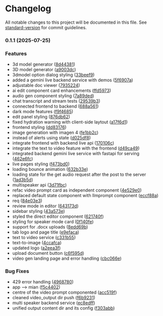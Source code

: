 # Changelog

All notable changes to this project will be documented in this file. See [standard-version](https://github.com/conventional-changelog/standard-version) for commit guidelines.

### 0.1.1 (2025-07-25)


### Features

* 3d model generator ([8d44381](https://github.com/justmeloic/genassist/commit/8d44381e50dd31282dba51097eb0ba15bf76e8c7))
* 3D model generator ([a9003dc](https://github.com/justmeloic/genassist/commit/a9003dc707aa8a19271a14543dadf8746ce830cb))
* 3dmodel option dialog styling ([33beef9](https://github.com/justmeloic/genassist/commit/33beef920c10cc8ef9132707aeabe1311bd85467))
* added a gemini live backend service with demos ([5f6907a](https://github.com/justmeloic/genassist/commit/5f6907a8de6d0ac7a91661cb962488cf095f844c))
* adjustable doc viewer ([7935224](https://github.com/justmeloic/genassist/commit/7935224f94a7bab0c9fe36976a4cd48273ff51d3))
* ai edit component card enhancements ([ffd5973](https://github.com/justmeloic/genassist/commit/ffd597336ba15c677223c8c3c80ac84f2c09668b))
* audio gen component styling ([7a89ded](https://github.com/justmeloic/genassist/commit/7a89ded503157a42d87d46840ac89880f8eb99b4))
* chat transcript and stream tests ([29539b3](https://github.com/justmeloic/genassist/commit/29539b32c136f4ab3118b0128e1c391451c799f7))
* connected frontend to backend ([688a561](https://github.com/justmeloic/genassist/commit/688a561a29be1816c819190803986072e11710e2))
* dark mode features ([f9f4685](https://github.com/justmeloic/genassist/commit/f9f4685e59bc8ce1e1e9da2adceca79a306017fc))
* edit panel styling ([876db62](https://github.com/justmeloic/genassist/commit/876db621dca09e4cb99f167c7fd742d5a84afa40))
* fixed hydration warning with client-side laytout ([a17f6d1](https://github.com/justmeloic/genassist/commit/a17f6d118809ab0bb491a29837d0a75e49fb50dd))
* frontend styling ([dd83176](https://github.com/justmeloic/genassist/commit/dd83176c42e4c0ef3b08d412c69cf519242d4a81))
* image generation with imagen 4 ([fe1bb2c](https://github.com/justmeloic/genassist/commit/fe1bb2c7a12bd5c4d8a205932ff8366d462b791b))
* instead of alerts using state ([d025df8](https://github.com/justmeloic/genassist/commit/d025df8d9dc72505ad0d2b3d24dd5a51f669b79d))
* integrate frontend with backend live api ([170106c](https://github.com/justmeloic/genassist/commit/170106caca015920608affa574ffc66aa53ff626))
* integrate the text to video feature with the frontend ([d49ca49](https://github.com/justmeloic/genassist/commit/d49ca49bb859d3ab0c69b3d52dae9ed63d31a6ab))
* integrated backend gemini live service with fastapi for serving ([462e6fc](https://github.com/justmeloic/genassist/commit/462e6fc5f6c07a238d883ebf20fc4daed5f8a362))
* live pages styling ([f473bd0](https://github.com/justmeloic/genassist/commit/f473bd034a9cc933de9b57643f7fa752fff8d822))
* loading bounce animation ([632b33e](https://github.com/justmeloic/genassist/commit/632b33e41120ad5d3693c924749506fd54a0aa27))
* loading state for the get audio request after the post to the server ([1ad3b5d](https://github.com/justmeloic/genassist/commit/1ad3b5d245de43241dae1e13f649042edb0119a2))
* multispeaker api ([3d71fbc](https://github.com/justmeloic/genassist/commit/3d71fbc0fec8697ae890bccff559d26616a02f9b))
* refac video prompt card as independent component ([4e529e0](https://github.com/justmeloic/genassist/commit/4e529e0f7ece555d15f46485642d674470ba9e71))
* replaced default state component with llmprompt component ([eccf88a](https://github.com/justmeloic/genassist/commit/eccf88a08023e51c39b320ff2edf9d3fa9ab59a3))
* req ([84e03e3](https://github.com/justmeloic/genassist/commit/84e03e3539d0ebf656f3b67785709db67e7cd27d))
* review mode in editor ([643173d](https://github.com/justmeloic/genassist/commit/643173d51ceda6569d984eb8ddcb9fe665b90540))
* sidebar styling ([43a573e](https://github.com/justmeloic/genassist/commit/43a573ea8b635ca9e0f82bb542cfb6b9489488b8))
* styled the direct editor component ([621740f](https://github.com/justmeloic/genassist/commit/621740fbfb793cac1b6766aacd6bab2ef4919c95))
* styling for speaker mode card ([0f140fe](https://github.com/justmeloic/genassist/commit/0f140feda019dd203d301810e36b7ffffd478a02))
* support for .docx uploads ([8edd69b](https://github.com/justmeloic/genassist/commit/8edd69b11361683ea13b93681f482b12073d52e9))
* tab logo and page title ([e9efaca](https://github.com/justmeloic/genassist/commit/e9efaca34cfba989b6d6b30e6356221c57081bcb))
* text to video service ([c331b55](https://github.com/justmeloic/genassist/commit/c331b55eadf01531a356f35f3a641b641810f7d3))
* text-to-image ([4ccafca](https://github.com/justmeloic/genassist/commit/4ccafcaed16242ae940018fad292e960e2a77542))
* updated logo ([a2eea3f](https://github.com/justmeloic/genassist/commit/a2eea3fcea79953aef3fac912db4c5612788baa5))
* upload document button ([c6f595d](https://github.com/justmeloic/genassist/commit/c6f595da9987b601907ad993af4974760f28dc89))
* video gen landing page and error handling ([cbc066e](https://github.com/justmeloic/genassist/commit/cbc066ebd6333552315ddaf856e4c97ad940074e))


### Bug Fixes

* 429 error handling ([4968780](https://github.com/justmeloic/genassist/commit/49687803acaa2ea93dd7da5794753144f91b346e))
* app --> mian ([f5c4402](https://github.com/justmeloic/genassist/commit/f5c4402dc569a4869b66c79ab4ddab24a85f7f5a))
* centre of the video prompt componented ([acc519f](https://github.com/justmeloic/genassist/commit/acc519f3a3d2b3193675394a720416f6b13e0053))
* cleaned video_output dir push ([f6b9231](https://github.com/justmeloic/genassist/commit/f6b92316002584b8b6d0771cf29323bc43780e9c))
* multi speaker backend service ([ec8edff](https://github.com/justmeloic/genassist/commit/ec8edffe2b46bd9a0b8d04faff3686fd7591f24f))
* unified output content dir and its config ([f303abb](https://github.com/justmeloic/genassist/commit/f303abb05462db7cdb132303b5e1d32b3d09c76b))
